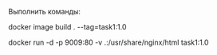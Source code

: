 Выполнить команды:

docker image build . --tag=task1:1.0    

docker run -d -p 9009:80 -v .:/usr/share/nginx/html task1:1.0
